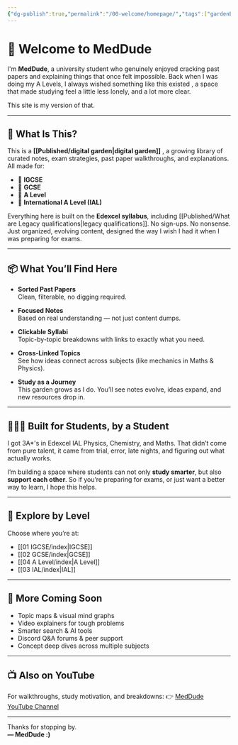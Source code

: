 ```yaml
---
{"dg-publish":true,"permalink":"/00-welcome/homepage/","tags":["gardenEntry"],"created":"2025-06-13T06:28:12.857+03:00","updated":"2025-06-19T03:27:09.984+03:00"}
---
```


# 👋 Welcome to MedDude

I'm **MedDude**, a university student who genuinely enjoyed cracking past papers and explaining things that once felt impossible. Back when I was doing my A Levels, I always wished something like this existed , a space that made studying feel a little less lonely, and a lot more clear.

This site is my version of that.

---

## 🎯 What Is This?

This is a **[[Published/digital garden\|digital garden]]** , a growing library of curated notes, exam strategies, past paper walkthroughs, and explanations. All made for:

- 📘 **IGCSE**
- 📕 **GCSE**
- 📗 **A Level**
- 📙 **International A Level (IAL)**

Everything here is built on the **Edexcel syllabus**, including [[Published/What are Legacy qualifications\|legacy qualifications]]. No sign-ups. No nonsense. Just organized, evolving content, designed the way I wish I had it when I was preparing for exams.

---

## 📦 What You’ll Find Here

- **Sorted Past Papers**  
  Clean, filterable, no digging required.

- **Focused Notes**  
  Based on real understanding — not just content dumps.

- **Clickable Syllabi**  
  Topic-by-topic breakdowns with links to exactly what you need.

- **Cross-Linked Topics**  
  See how ideas connect across subjects (like mechanics in Maths & Physics).

- **Study as a Journey**  
  This garden grows as I do. You’ll see notes evolve, ideas expand, and new resources drop in.

---

## 🧑‍🤝‍🧑 Built for Students, by a Student

I got 3A*'s in Edexcel IAL Physics, Chemistry, and Maths. That didn’t come from pure talent, it came from trial, error, late nights, and figuring out what actually works.

I’m building a space where students can not only **study smarter**, but also **support each other**. So if you’re preparing for exams, or just want a better way to learn, I hope this helps.

---

## 🔗 Explore by Level

Choose where you’re at:

- [[01 IGCSE/index\|IGCSE]]
- [[02 GCSE/index\|GCSE]]
- [[04 A Level/index\|A Level]]
- [[03 IAL/index\|IAL]]

---

## 🌱 More Coming Soon

- Topic maps & visual mind graphs  
- Video explainers for tough problems  
- Smarter search & AI tools  
- Discord Q&A forums & peer support  
- Concept deep dives across multiple subjects

---

## 📺 Also on YouTube  
For walkthroughs, study motivation, and breakdowns:
👉 [MedDude YouTube Channel](https://www.youtube.com/@MedDudee)

---

Thanks for stopping by.  
**— MedDude :)**


